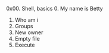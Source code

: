 0x00. Shell, basics
0. My name is Betty
1. Who am i
2. Groups
3. New owner
4. Empty file
5. Execute
